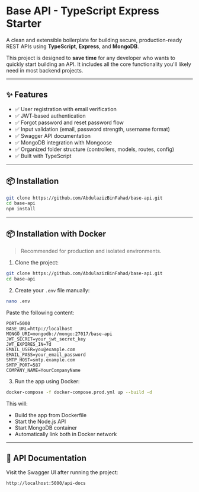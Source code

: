 # Base API - TypeScript Express Starter

A clean and extensible boilerplate for building secure, production-ready REST APIs using **TypeScript**, **Express**, and **MongoDB**.

This project is designed to **save time** for any developer who wants to quickly start building an API. It includes all the core functionality you'll likely need in most backend projects.

---

## ✨ Features

- ✅ User registration with email verification  
- ✅ JWT-based authentication  
- ✅ Forgot password and reset password flow  
- ✅ Input validation (email, password strength, username format)  
- ✅ Swagger API documentation  
- ✅ MongoDB integration with Mongoose  
- ✅ Organized folder structure (controllers, models, routes, config)  
- ✅ Built with TypeScript  

---

## 📦 Installation

```bash
git clone https://github.com/AbdulazizBinFahad/base-api.git
cd base-api
npm install
```

---

## 📦 Installation with Docker

> Recommended for production and isolated environments.

1. Clone the project:

```bash
git clone https://github.com/AbdulazizBinFahad/base-api.git
cd base-api
```

2. Create your `.env` file manually:

```bash
nano .env
```

Paste the following content:

```env
PORT=5000
BASE_URL=http://localhost
MONGO_URI=mongodb://mongo:27017/base-api
JWT_SECRET=your_jwt_secret_key
JWT_EXPIRES_IN=7d
EMAIL_USER=you@example.com
EMAIL_PASS=your_email_password
SMTP_HOST=smtp.example.com
SMTP_PORT=587
COMPANY_NAME=YourCompanyName
```

3. Run the app using Docker:

```bash
docker-compose -f docker-compose.prod.yml up --build -d
```

This will:
- Build the app from Dockerfile
- Start the Node.js API
- Start MongoDB container
- Automatically link both in Docker network

---

## 📄 API Documentation

Visit the Swagger UI after running the project:

```
http://localhost:5000/api-docs
```
